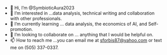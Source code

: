 - 👋 Hi, I’m @SymbioticAura2023
- 👀 I’m interested in ...data analysis, technical writing and collaboration with other professionals.
- 🌱 I’m currently learning ... data analysis,  the economics of AI, and Self-promotion.
- 💞️ I’m looking to collaborate on ... anything that I would be helpful on.
- 📫 How to reach me ...you can email me at sforbis87@yahoo.com or text me on (505) 337-0337.

<!---
SymbioticAura2023/SymbioticAura2023 is a ✨ special ✨ repository because its `README.md` (this file) appears on your GitHub profile.
You can click the Preview link to take a look at your changes.
--->
